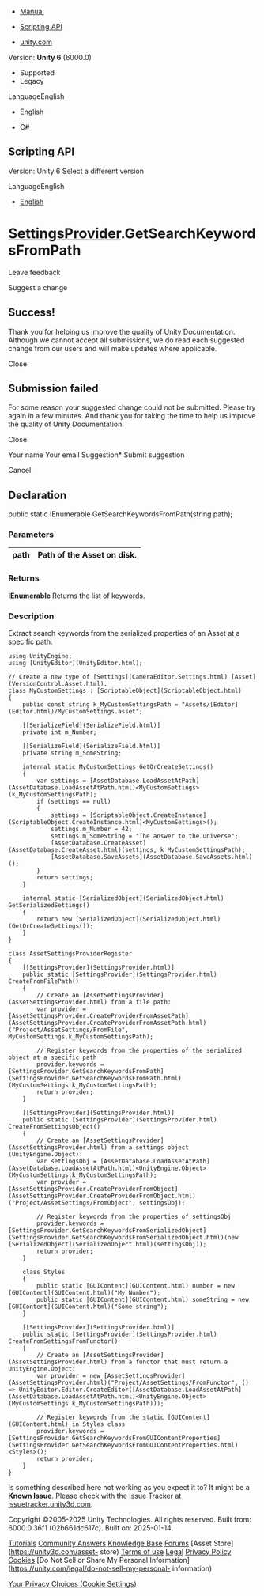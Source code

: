 [ ]()

  * [Manual](../Manual/index.html)
  * [Scripting API](../ScriptReference/index.html)

  * [unity.com](https://unity.com/)

Version: **Unity 6** (6000.0)

  * Supported
  * Legacy

LanguageEnglish

  * [English]()

  * C#

[ ](https://docs.unity3d.com)

## Scripting API

Version: Unity 6 Select a different version

LanguageEnglish

  * [English]()

#  [SettingsProvider](SettingsProvider.html).GetSearchKeywordsFromPath

Leave feedback

Suggest a change

## Success!

Thank you for helping us improve the quality of Unity Documentation. Although
we cannot accept all submissions, we do read each suggested change from our
users and will make updates where applicable.

Close

## Submission failed

For some reason your suggested change could not be submitted. Please <a>try
again</a> in a few minutes. And thank you for taking the time to help us
improve the quality of Unity Documentation.

Close

Your name Your email Suggestion* Submit suggestion

Cancel

[ ]()

## Declaration

public static IEnumerable<string> GetSearchKeywordsFromPath(string path);

### Parameters

path | Path of the Asset on disk.  
---|---  
  
### Returns

**IEnumerable <string>** Returns the list of keywords.

### Description

Extract search keywords from the serialized properties of an Asset at a
specific path.

    
    
    using UnityEngine;
    using [UnityEditor](UnityEditor.html);  
      
    // Create a new type of [Settings](CameraEditor.Settings.html) [Asset](VersionControl.Asset.html).
    class MyCustomSettings : [ScriptableObject](ScriptableObject.html)
    {
        public const string k_MyCustomSettingsPath = "Assets/[Editor](Editor.html)/MyCustomSettings.asset";  
      
        [[SerializeField](SerializeField.html)]
        private int m_Number;  
      
        [[SerializeField](SerializeField.html)]
        private string m_SomeString;  
      
        internal static MyCustomSettings GetOrCreateSettings()
        {
            var settings = [AssetDatabase.LoadAssetAtPath](AssetDatabase.LoadAssetAtPath.html)<MyCustomSettings>(k_MyCustomSettingsPath);
            if (settings == null)
            {
                settings = [ScriptableObject.CreateInstance](ScriptableObject.CreateInstance.html)<MyCustomSettings>();
                settings.m_Number = 42;
                settings.m_SomeString = "The answer to the universe";
                [AssetDatabase.CreateAsset](AssetDatabase.CreateAsset.html)(settings, k_MyCustomSettingsPath);
                [AssetDatabase.SaveAssets](AssetDatabase.SaveAssets.html)();
            }
            return settings;
        }  
      
        internal static [SerializedObject](SerializedObject.html) GetSerializedSettings()
        {
            return new [SerializedObject](SerializedObject.html)(GetOrCreateSettings());
        }
    }  
      
    class AssetSettingsProviderRegister
    {
        [[SettingsProvider](SettingsProvider.html)]
        public static [SettingsProvider](SettingsProvider.html) CreateFromFilePath()
        {
            // Create an [AssetSettingsProvider](AssetSettingsProvider.html) from a file path:
            var provider = [AssetSettingsProvider.CreateProviderFromAssetPath](AssetSettingsProvider.CreateProviderFromAssetPath.html)("Project/AssetSettings/FromFile", MyCustomSettings.k_MyCustomSettingsPath);  
      
            // Register keywords from the properties of the serialized object at a specific path
            provider.keywords = [SettingsProvider.GetSearchKeywordsFromPath](SettingsProvider.GetSearchKeywordsFromPath.html)(MyCustomSettings.k_MyCustomSettingsPath);
            return provider;
        }  
      
        [[SettingsProvider](SettingsProvider.html)]
        public static [SettingsProvider](SettingsProvider.html) CreateFromSettingsObject()
        {
            // Create an [AssetSettingsProvider](AssetSettingsProvider.html) from a settings object (UnityEngine.Object):
            var settingsObj = [AssetDatabase.LoadAssetAtPath](AssetDatabase.LoadAssetAtPath.html)<UnityEngine.Object>(MyCustomSettings.k_MyCustomSettingsPath);
            var provider = [AssetSettingsProvider.CreateProviderFromObject](AssetSettingsProvider.CreateProviderFromObject.html)("Project/AssetSettings/FromObject", settingsObj);  
      
            // Register keywords from the properties of settingsObj
            provider.keywords = [SettingsProvider.GetSearchKeywordsFromSerializedObject](SettingsProvider.GetSearchKeywordsFromSerializedObject.html)(new [SerializedObject](SerializedObject.html)(settingsObj));
            return provider;
        }  
      
        class Styles
        {
            public static [GUIContent](GUIContent.html) number = new [GUIContent](GUIContent.html)("My Number");
            public static [GUIContent](GUIContent.html) someString = new [GUIContent](GUIContent.html)("Some string");
        }  
      
        [[SettingsProvider](SettingsProvider.html)]
        public static [SettingsProvider](SettingsProvider.html) CreateFromSettingsFromFunctor()
        {
            // Create an [AssetSettingsProvider](AssetSettingsProvider.html) from a functor that must return a UnityEngine.Object:
            var provider = new [AssetSettingsProvider](AssetSettingsProvider.html)("Project/AssetSettings/FromFunctor", () => UnityEditor.Editor.CreateEditor([AssetDatabase.LoadAssetAtPath](AssetDatabase.LoadAssetAtPath.html)<UnityEngine.Object>(MyCustomSettings.k_MyCustomSettingsPath)));  
      
            // Register keywords from the static [GUIContent](GUIContent.html) in Styles class
            provider.keywords = [SettingsProvider.GetSearchKeywordsFromGUIContentProperties](SettingsProvider.GetSearchKeywordsFromGUIContentProperties.html)<Styles>();
            return provider;
        }
    }
    

Is something described here not working as you expect it to? It might be a
**Known Issue**. Please check with the Issue Tracker at
[issuetracker.unity3d.com](https://issuetracker.unity3d.com).

Copyright ©2005-2025 Unity Technologies. All rights reserved. Built from:
6000.0.36f1 (02b661dc617c). Built on: 2025-01-14.

[Tutorials](https://unity3d.com/learn) [Community
Answers](https://answers.unity3d.com) [Knowledge
Base](https://support.unity3d.com/hc/en-us)
[Forums](https://forum.unity3d.com) [Asset Store](https://unity3d.com/asset-
store) [Terms of use](https://docs.unity3d.com/Manual/TermsOfUse.html)
[Legal](https://unity.com/legal) [Privacy
Policy](https://unity.com/legal/privacy-policy)
[Cookies](https://unity.com/legal/cookie-policy) [Do Not Sell or Share My
Personal Information](https://unity.com/legal/do-not-sell-my-personal-
information)

[Your Privacy Choices (Cookie Settings)](javascript:void\(0\);)

